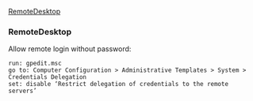 [RemoteDesktop](#remotedesktop)

### RemoteDesktop
Allow remote login without password:
```console
run: gpedit.msc
go to: Computer Configuration > Administrative Templates > System > Credentials Delegation
set: disable ‘Restrict delegation of credentials to the remote servers’
```
